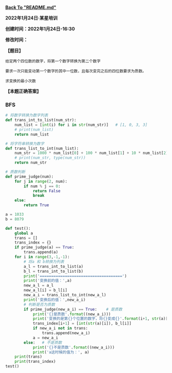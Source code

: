 **[Back To "README.md"](https://github.com/CyclingPeach/My_Learning_Rote/blob/master/README.md)**

**2022年1月24日·某星培训**

**创建时间：2022年1月24日-16:30**

**修改时间：**

**【题目】**

    给定两个四位数的数字，将第一个数字转换为第二个数字

    要求一次只能变动第一个数字的其中一位数，且每次变完之后的四位数要求为质数。

    求变换的最小次数

**【本题正确答案】**
### BFS

```Python
# 将数字转换为数字列表
def trans_int_to_list(num_str):
    num_list = [int(i) for i in str(num_str)]   # [1, 0, 3, 3]
    # print(num_list)
    return num_list

# 将字符串转换为数字
def trans_list_to_int(num_list):
    num_str = 1000 * num_list[0] + 100 * num_list[1] + 10 * num_list[2] + num_list[3]   # 1033
    # print(num_str, type(num_str))
    return num_str

# 质数判断
def prime_judge(num):
    for j in range(2, num):
        if num % j == 0:
            return False
            break
    else:
        return True

a = 1033
b = 8079

def test():
    global a
    trans = []
    trans_index = {}
    if prime_judge(a) == True:
        trans.append(a)
    for i in range(3,-1,-1):
        # 将a 和 b转换为列表
        a_l = trans_int_to_list(a)
        b_l = trans_int_to_list(b)
        print('====================================')
        print('变换前的值：',a)
        new_a_l = a_l
        new_a_l[i] = b_l[i]
        new_a_i = trans_list_to_int(new_a_l)
        print('变换后的值：',new_a_i)
        # 判断是否为质数
        if prime_judge(new_a_i) == True:    # 是质数
            print('{}是质数'.format((new_a_i)))
            print('变换的是第{}个位置的数字，将{}变成{}'.format(i+1, str(a)[i], b_l[i]))
            trans_index[i+1] = [int(str(a)[i]), b_l[i]]
            if new_a_i not in trans:
                trans.append(new_a_i)
            a = new_a_i
        else:   # 不是质数
            print('{}不是质数'.format((new_a_i)))
            print('a这时候的值为：', a)
    print(trans)
    print(trans_index)
test()


```
